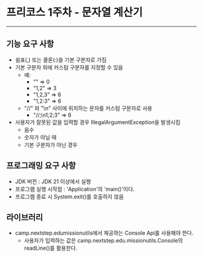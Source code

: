 # 프리코스 1주차 - 문자열 계산기

---
## 기능 요구 사항
- 쉼표(,) 또는 콜론(:)을 기본 구분자로 가짐
- 기본 구분자 외에 커스텀 구분자를 지정할 수 있음
  - 예: 
    - "" => 0 
    - "1,2" => 3 
    - "1,2,3" => 6 
    - "1,2:3" => 6
  - "//" 와 "\n" 사이에 위치하는 문자를 커스텀 구분자로 사용
    - "//;\n1;2;3" => 6
- 사용자가 잘못된 값을 입력할 경우 IllegalArgumentException을 발생시킴
  - 음수
  - 숫자가 아닐 때
  - 기본 구분자가 아닌 경우

## 프로그래밍 요구 사항
- JDK 버전 : JDK 21 이상에서 실행
- 프로그램 실행 시작점 : 'Application'의 'main()'이다.
- 프로그램 종료 시 System.exit()를 호출하지 않음

## 라이브러리
- camp.nextstep.edumissionutils에서 제공하는 Console Api를 사용해야 한다.
  - 사용자가 입력하는 값은 camp.nextstep.edu.missionutils.Console의 readLine()를 활용한다.

